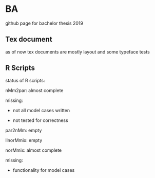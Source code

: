 # BA
github page for bachelor thesis 2019

## Tex document
as of now tex documents are mostly layout and some typeface tests

## R Scripts

status of R scripts:

nMm2par: almost complete

missing:

* not all model cases written

* not tested for correctness

par2nMm: empty

llnorMmix: empty

norMmix: almost complete

missing:

* functionality for model cases
